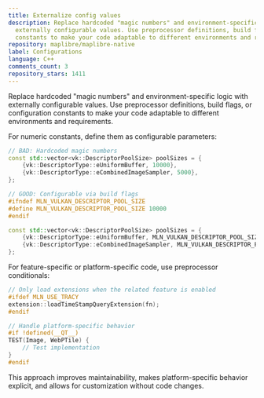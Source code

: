 ```yaml
---
title: Externalize config values
description: Replace hardcoded "magic numbers" and environment-specific logic with
  externally configurable values. Use preprocessor definitions, build flags, or configuration
  constants to make your code adaptable to different environments and requirements.
repository: maplibre/maplibre-native
label: Configurations
language: C++
comments_count: 3
repository_stars: 1411
---
```


Replace hardcoded "magic numbers" and environment-specific logic with externally configurable values. Use preprocessor definitions, build flags, or configuration constants to make your code adaptable to different environments and requirements.

For numeric constants, define them as configurable parameters:
```cpp
// BAD: Hardcoded magic numbers
const std::vector<vk::DescriptorPoolSize> poolSizes = {
    {vk::DescriptorType::eUniformBuffer, 10000},
    {vk::DescriptorType::eCombinedImageSampler, 5000},
};

// GOOD: Configurable via build flags
#ifndef MLN_VULKAN_DESCRIPTOR_POOL_SIZE
#define MLN_VULKAN_DESCRIPTOR_POOL_SIZE 10000
#endif

const std::vector<vk::DescriptorPoolSize> poolSizes = {
    {vk::DescriptorType::eUniformBuffer, MLN_VULKAN_DESCRIPTOR_POOL_SIZE},
    {vk::DescriptorType::eCombinedImageSampler, MLN_VULKAN_DESCRIPTOR_POOL_SIZE/2},
};
```

For feature-specific or platform-specific code, use preprocessor conditionals:
```cpp
// Only load extensions when the related feature is enabled
#ifdef MLN_USE_TRACY
extension::loadTimeStampQueryExtension(fn);
#endif

// Handle platform-specific behavior
#if !defined(__QT__)
TEST(Image, WebPTile) {
    // Test implementation
}
#endif
```

This approach improves maintainability, makes platform-specific behavior explicit, and allows for customization without code changes.
